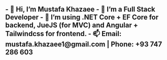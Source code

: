 <h2>- 👋 Hi, I’m Mustafa Khazaee
- 👀 I’m a Full Stack Developer
- 🌱 I’m using .NET Core + EF Core for backend, JueJS (for MVC) and Angular + Tailwindcss for frontend.
- 📫 Email: mustafa.khazaee1@gmail.com | Phone: +93 747 286 603</h2>
